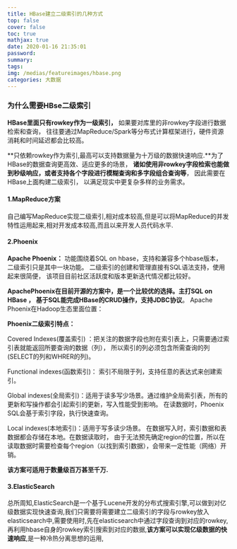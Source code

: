 ```yaml
---
title: HBase建立二级索引的几种方式
top: false
cover: false
toc: true
mathjax: true
date: 2020-01-16 21:35:01
password:
summary:
tags:
img: /medias/featureimages/hbase.png
categories: 大数据
---
```


### **为什么需要HBse二级索引**

**HBase里面只有rowkey作为一级索引，** 如果要对库里的非rowkey字段进行数据检索和查询， 往往要通过MapReduce/Spark等分布式计算框架进行，硬件资源消耗和时间延迟都会比较高。

**只依赖rowkey作为索引,最高可以支持数据量为十万级的数据快速响应.**为了HBase的数据查询更高效、适应更多的场景， **诸如使用非rowkey字段检索也能做到秒级响应，或者支持各个字段进行模糊查询和多字段组合查询等**， 因此需要在HBase上面构建二级索引， 以满足现实中更复杂多样的业务需求。

#### 1.MapReduce方案

自己编写MapReduce实现二级索引,相对成本较高,但是可以将MapReduce的并发特性运用起来,相对开发成本较高,而且以来开发人员代码水平.

#### 2.Phoenix

**Apache Phoenix：** 功能围绕着SQL on hbase，支持和兼容多个hbase版本， 二级索引只是其中一块功能。 二级索引的创建和管理直接有SQL语法支持，使用起来很简便， 该项目目前社区活跃度和版本更新迭代情况都比较好。

**ApachePhoenix在目前开源的方案中，是一个比较优的选择。主打SQL on HBase ， 基于SQL能完成HBase的CRUD操作，支持JDBC协议**。 Apache Phoenix在Hadoop生态里面位置：

**Phoenix二级索引特点：**

Covered Indexes(覆盖索引) ：把关注的数据字段也附在索引表上，只需要通过索引表就能返回所要查询的数据（列）， 所以索引的列必须包含所需查询的列(SELECT的列和WHRER的列)。

Functional indexes(函数索引)： 索引不局限于列，支持任意的表达式来创建索引。

Global indexes(全局索引)：适用于读多写少场景。通过维护全局索引表，所有的更新和写操作都会引起索引的更新，写入性能受到影响。 在读数据时，Phoenix SQL会基于索引字段，执行快速查询。

Local indexes(本地索引)：适用于写多读少场景。 在数据写入时，索引数据和表数据都会存储在本地。在数据读取时， 由于无法预先确定region的位置，所以在读取数据时需要检查每个region（以找到索引数据），会带来一定性能（网络）开销。

**该方案可适用于数量级百万甚至千万.**

#### 3.ElasticSearch

总所周知,ElasticSearch是一个基于Lucene开发的分布式搜索引擎,可以做到对亿级数据实现快速查询,我们只需要将需要建立二级索引的字段与rowkey放入elasticsearch中,需要使用时,先在elasticsearch中通过字段查询到对应的rowkey,再利用hbase自身的rowkey索引搜索到对应的数据,**该方案可以实现亿级数据的快速响应**,是一种冷热分离思想的运用,